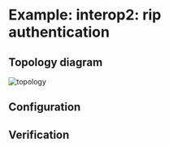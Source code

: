 # Example: interop2: rip authentication

## **Topology diagram**

![topology](/img/intop2-rip03.tst.png)

## **Configuration**

## **Verification**
